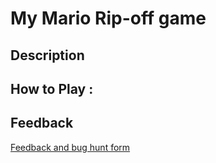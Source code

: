 # My Mario Rip-off game

## Description

## How to Play :
[](my_game.exe)
## Feedback
[Feedback and bug hunt form](https://docs.google.com/forms/d/e/1FAIpQLSdHZ_Tq92QdXCAPDnBgh35kebV_SaHh-D-I79-xYTV0EmYyVg/viewform?usp=sf_link)
